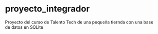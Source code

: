 # proyecto_integrador
Proyecto del curso de Talento Tech de una pequeña tiernda con una base de datos en SQLite
